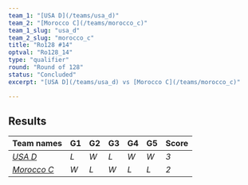 ```yaml
---
team_1: "[USA D](/teams/usa_d)"
team_2: "[Morocco C](/teams/morocco_c)"
team_1_slug: "usa_d"
team_2_slug: "morocco_c"
title: "Ro128 #14"
optval: "Ro128_14"
type: "qualifier"
round: "Round of 128"
status: "Concluded"
excerpt: "[USA D](/teams/usa_d) vs [Morocco C](/teams/morocco_c)"

---
```

## Results

| Team names | G1 | G2 | G3 | G4 | G5 | Score |
| -- | -- | -- | -- | -- | -- | -- |
| *[USA D](/teams/usa_d)* | *L* | *W* | *L* | *W* | *W* | *3* |
| *[Morocco C](/teams/morocco_c)* | *W* | *L* | *W* | *L* | *L* | *2* |
